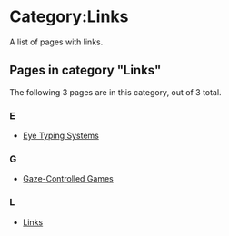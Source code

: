 # Category:Links

A list of pages with links.

## Pages in category "Links"

The following 3 pages are in this category, out of 3 total.

### E

-   [Eye Typing Systems](http://wiki.cogain.org/index.php/Eye_Typing_Systems "Eye Typing Systems")

### G

-   [Gaze-Controlled Games](http://wiki.cogain.org/index.php/Gaze-Controlled_Games "Gaze-Controlled Games")

### L

-   [Links](http://wiki.cogain.org/index.php/Links "Links")
<!--stackedit_data:
eyJoaXN0b3J5IjpbMTIzMTQzODg1NF19
-->